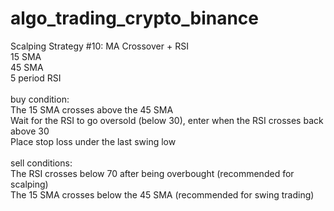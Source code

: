 # algo_trading_crypto_binance

Scalping Strategy #10: MA Crossover + RSI <br/>
15 SMA <br/>
45 SMA <br/>
5 period RSI <br/>
<br/>
buy condition: <br/>
The 15 SMA crosses above the 45 SMA <br/>
Wait for the RSI to go oversold (below 30), enter when the RSI crosses back above 30 <br/>
Place stop loss under the last swing low <br/>
<br/>
sell conditions: <br/>
The RSI crosses below 70 after being overbought (recommended for scalping) <br/>
The 15 SMA crosses below the 45 SMA (recommended for swing trading) <br/>
